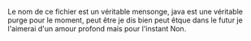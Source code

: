 Le nom de ce fichier est un véritable mensonge, java
est une véritable purge pour le moment,
 peut être je dis bien peut êtque dans le futur je 
l'aimerai d'un amour profond mais pour l'instant Non.
